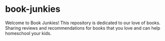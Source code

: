 # book-junkies
Welcome to Book Junkies! This repository is dedicated to our love of books. Sharing reviews and recommendations for books that you love and can help homeschool your kids.
